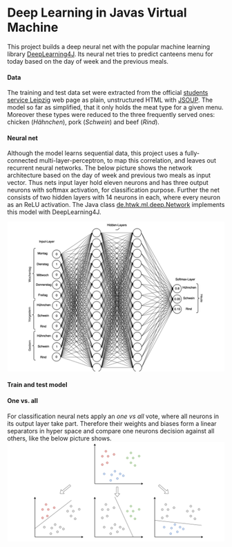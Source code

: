 # Deep Learning in Javas Virtual Machine
This project builds a deep neural net with the popular machine learning library [DeepLearning4J](https://deeplearning4j.org/).
Its neural net tries to predict canteens menu for today based on the day of week and the previous meals.

#### Data
The training and test data set were extracted from the official [students service Leipzig](https://www.studentenwerk-leipzig.de/mensen-cafeterien/speiseplan)
web page as plain, unstructured HTML with [JSOUP](https://jsoup.org/). The model so far as simplified, that it only 
holds the meat type for a given menu. Moreover these types were reduced to the three frequently served ones: chicken (*Hähnchen*),
pork (*Schwein*) and beef (*Rind*).

#### Neural net
Although the model learns sequential data, this project uses a fully-connected multi-layer-perceptron, to map this correlation, and leaves out
recurrent neural networks. The below picture shows the network architecture based on the day of week and previous two meals as input vector. 
Thus nets input layer hold eleven neurons and has three output neurons with softmax activation, for classification purpose. Further the net
consists of two hidden layers with 14 neurons in each, where every neuron as an ReLU activation. The Java class [de.htwk.ml.deep.Network](https://github.com/erohkohl/ml-jvm/blob/master/src/main/java/de/htwk/ml/deep/Network.java)
implements this model with DeepLearning4J.

![net](docs/net.png)

#### Train and test model

#### One vs. all
For classification neural nets apply an *one vs all* vote, where all neurons in its output layer take part. Therefore 
their weights and biases form a linear separators in hyper space and compare one neurons decision against all others, like
the below picture shows.
![one vs all](docs/one_vs_all.png)


